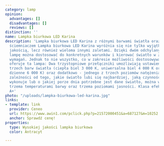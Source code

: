 ```yaml
---
category: lamp
opinion:
  advantages: []
  disadvantages: []
  reviews: []
distinction: ''
name: Lampka biurkowa LED Karina
description: 'Lampka biurkowa LED Karina z różnymi barwami światła oraz trzystopniowym
  ściemniaczem Lampka biurkowa LED Karina wyróżnia się nie tylko wyjątkowo wysoką
  jakością, lecz również wieloma innymi zaletami. Dzięki dwóm odchylanym przegubom
  lampę można dostosować do konkretnych warunków i kierować światło w zależności od
  wymagań. Jednak to nie wszystko, co w zakresie możliwości dostosowywania światła
  oferuje ta lampa: Dwa trzystopniowe przełączniki umożliwiają ustawienie jednej z
  trzech barw światła (ciepła biel 3 000 K, uniwersalna biel 4 000 K oraz światło
  dzienne 6 000 K) oraz dodatkowo - jednego z trzech poziomów natężenia światła. W
  zależności od tego, jakie światło lubi się najbardziej, jaką czynność akurat się
  wykonuje lub o jakiej porze dnia potrzebne jest dane światło, można wybierać między
  trzema temperaturami barwy oraz trzema poziomami jasności. Klasa efektywności energetycznej:
  A+'
photo: "/uploads/lampka-biurkowa-led-karina.jpg"
links:
- template: link
  provider: Ceneo
  url: https://www.awin1.com/pclick.php?p=21572000451&a=687127&m=10252
  anchor: Sprawdź cenę!
properties:
  type: Wysokiej jakości lampka biurkowa
  color: Antracyt

---
```

